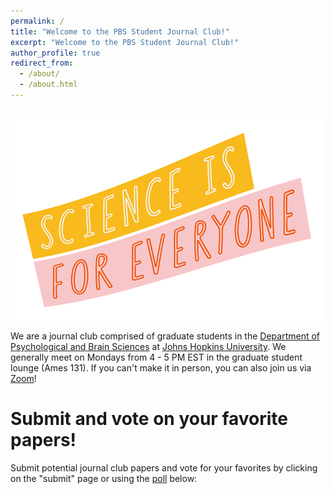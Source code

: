 ```yaml
---
permalink: /
title: "Welcome to the PBS Student Journal Club!"
excerpt: "Welcome to the PBS Student Journal Club!"
author_profile: true
redirect_from: 
  - /about/
  - /about.html
---
```


<br/><img src='/images/science-for-everyone.png' class="center">

We are a journal club comprised of graduate students in the [Department of Psychological and Brain Sciences](https://pbs.jhu.edu/) at [Johns Hopkins University](https://www.jhu.edu/). We generally meet on Mondays from 4 - 5 PM EST in the graduate student lounge (Ames 131). If you can't make it in person, you can also join us via [Zoom](https://jhubluejays.zoom.us/my/makaelanartker)!

Submit and vote on your favorite papers! 
======
Submit potential journal club papers and vote for your favorites by clicking on the "submit" page or using the [poll](https://poll.ly/#/PE9m5mJa) below:


<div class="pollly-embed" data-id="PE9m5mJa"></div><script src="https://poll.ly/scripts/embed.js"></script>
